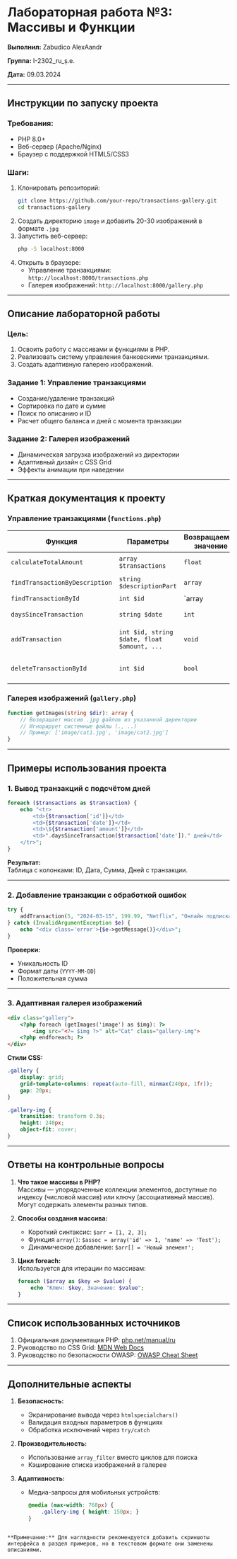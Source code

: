 # Лабораторная работа №3: Массивы и Функции  

**Выполнил:** Zabudico AlexAandr  

**Группа:** I-2302_ru_ș.e. 

**Дата:** 09.03.2024

---

## Инструкции по запуску проекта

### Требования:
- PHP 8.0+
- Веб-сервер (Apache/Nginx)
- Браузер с поддержкой HTML5/CSS3

### Шаги:
1. Клонировать репозиторий:
   ```bash
   git clone https://github.com/your-repo/transactions-gallery.git
   cd transactions-gallery
   ```
2. Создать директорию `image` и добавить 20-30 изображений в формате `.jpg`
3. Запустить веб-сервер:
   ```bash
   php -S localhost:8000
   ```
4. Открыть в браузере:
   - Управление транзакциями: `http://localhost:8000/transactions.php`
   - Галерея изображений: `http://localhost:8000/gallery.php`

---

## Описание лабораторной работы

### Цель:
1. Освоить работу с массивами и функциями в PHP.
2. Реализовать систему управления банковскими транзакциями.
3. Создать адаптивную галерею изображений.

### Задание 1: Управление транзакциями
- Создание/удаление транзакций
- Сортировка по дате и сумме
- Поиск по описанию и ID
- Расчет общего баланса и дней с момента транзакции

### Задание 2: Галерея изображений
- Динамическая загрузка изображений из директории
- Адаптивный дизайн с CSS Grid
- Эффекты анимации при наведении

---

## Краткая документация к проекту

### Управление транзакциями (`functions.php`)

| Функция                  | Параметры                                      | Возвращаемое значение | Описание                              |
|--------------------------|-----------------------------------------------|-----------------------|---------------------------------------|
| `calculateTotalAmount`   | `array $transactions`                         | `float`               | Сумма всех транзакций                 |
| `findTransactionByDescription` | `string $descriptionPart`              | `array`               | Поиск по части описания               |
| `findTransactionById`    | `int $id`                                     | `array|null`          | Поиск по ID через `array_filter`      |
| `daysSinceTransaction`   | `string $date`                                | `int`                 | Расчет дней с даты транзакции         |
| `addTransaction`         | `int $id, string $date, float $amount, ...`   | `void`                | Добавление с валидацией данных        |
| `deleteTransactionById`  | `int $id`                                     | `bool`                | Удаление с переиндексацией массива    |

### Галерея изображений (`gallery.php`)
```php
function getImages(string $dir): array {
    // Возвращает массив .jpg файлов из указанной директории
    // Игнорирует системные файлы (., ..)
    // Пример: ['image/cat1.jpg', 'image/cat2.jpg']
}
```

---

## Примеры использования проекта

### 1. Вывод транзакций с подсчётом дней
```php
foreach ($transactions as $transaction) {
    echo "<tr>
        <td>{$transaction['id']}</td>
        <td>{$transaction['date']}</td>
        <td>\${$transaction['amount']}</td>
        <td>".daysSinceTransaction($transaction['date'])." дней</td>
    </tr>";
}
```
**Результат:**  
Таблица с колонками: ID, Дата, Сумма, Дней с транзакции.

---

### 2. Добавление транзакции с обработкой ошибок
```php
try {
    addTransaction(5, "2024-03-15", 199.99, "Netflix", "Онлайн подписка");
} catch (InvalidArgumentException $e) {
    echo "<div class='error'>{$e->getMessage()}</div>";
}
```
**Проверки:**  
- Уникальность ID  
- Формат даты (`YYYY-MM-DD`)  
- Положительная сумма  

---

### 3. Адаптивная галерея изображений
```html
<div class="gallery">
    <?php foreach (getImages('image') as $img): ?>
        <img src="<?= $img ?>" alt="Cat" class="gallery-img">
    <?php endforeach; ?>
</div>
```
**Стили CSS:**
```css
.gallery {
    display: grid;
    grid-template-columns: repeat(auto-fill, minmax(240px, 1fr));
    gap: 20px;
}

.gallery-img {
    transition: transform 0.3s;
    height: 240px;
    object-fit: cover;
}
```

---

## Ответы на контрольные вопросы

1. **Что такое массивы в PHP?**  
   Массивы — упорядоченные коллекции элементов, доступные по индексу (числовой массив) или ключу (ассоциативный массив). Могут содержать элементы разных типов.

2. **Способы создания массива:**  
   - Короткий синтаксис: `$arr = [1, 2, 3];`  
   - Функция `array()`: `$assoc = array('id' => 1, 'name' => 'Test');`  
   - Динамическое добавление: `$arr[] = 'Новый элемент';`

3. **Цикл foreach:**  
   Используется для итерации по массивам:
   ```php
   foreach ($array as $key => $value) {
       echo "Ключ: $key, Значение: $value";
   }
   ```

---

## Список использованных источников

1. Официальная документация PHP: [php.net/manual/ru](https://www.php.net/manual/ru/)
2. Руководство по CSS Grid: [MDN Web Docs](https://developer.mozilla.org/ru/docs/Web/CSS/CSS_Grid_Layout)
3. Руководство по безопасности OWASP: [OWASP Cheat Sheet](https://cheatsheetseries.owasp.org/cheatsheets/PHP_Security_Cheat_Sheet.html)

---

## Дополнительные аспекты

1. **Безопасность:**  
   - Экранирование вывода через `htmlspecialchars()`  
   - Валидация входных параметров в функциях  
   - Обработка исключений через `try/catch`

2. **Производительность:**  
   - Использование `array_filter` вместо циклов для поиска  
   - Кэширование списка изображений в галерее

3. **Адаптивность:**  
   - Медиа-запросы для мобильных устройств:  
     ```css
     @media (max-width: 768px) {
         .gallery-img { height: 150px; }
     }
     ```
``` 

**Примечание:** Для наглядности рекомендуется добавить скриншоты интерфейса в раздел примеров, но в текстовом формате они заменены описаниями.
